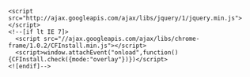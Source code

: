     <script src="http://ajax.googleapis.com/ajax/libs/jquery/1/jquery.min.js"></script>
    <!--[if lt IE 7]>
      <script src="//ajax.googleapis.com/ajax/libs/chrome-frame/1.0.2/CFInstall.min.js"></script>
      <script>window.attachEvent("onload",function(){CFInstall.check({mode:"overlay"})})</script>
    <![endif]-->